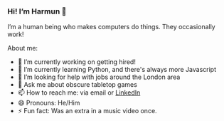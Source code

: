 ### Hi! I’m Harmun 👋

I’m a human being who makes computers do things. They occasionally work!

<!--
**HRossouw42/HRossouw42** is a ✨ _special_ ✨ repository because its `README.md` (this file) appears on your GitHub profile.
-->

About me:
- 🔭 I’m currently working on getting hired!
- 🌱 I’m currently learning Python, and there's always more Javascript 
- 🤔 I’m looking for help with jobs around the London area
- 💬 Ask me about obscure tabletop games
- 📫 How to reach me: via email or [LinkedIn](https://www.linkedin.com/in/harmunrossouw/)
- 😄 Pronouns: He/Him
- ⚡ Fun fact: Was an extra in a music video once.
